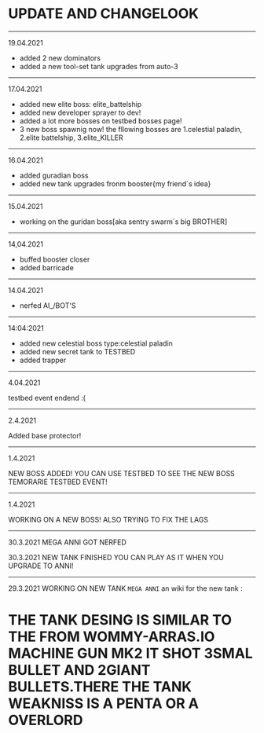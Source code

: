 # UPDATE AND CHANGELOOK
----------------------------------------------------------------------------------------------
19.04.2021

* added 2 new dominators
* added a new tool-set tank upgrades from auto-3
____________________________________________________________________________________________
17.04.2021

* added new elite boss: elite_battelship
* added new developer sprayer to dev!
* added a lot more bosses on testbed bosses page!
* 3 new boss spawnig now! the fllowing bosses are
1.celestial paladin, 2.elite battelship, 3.elite_KILLER
_______________________________________________________________________________________________
16.04.2021

* added guradian boss
* added new tank upgrades fronm booster{my friend´s idea}
_________________________________________________________________________
15.04.2021

* working on the guridan boss[aka sentry swarm´s big BROTHER]
___________________________________________________________________________________________
14,04.2021
* buffed booster closer
* added barricade
_______________________________________________________________________________________________________
14.04.2021
* nerfed AI_/BOT'S
__________________________________________________________________________________________________
14:04:2021
* added new celestial boss type:celestial paladin
* added new secret tank to TESTBED
* added trapper
______________________________________________________________________________________________________
4.04.2021

testbed event endend :(

__________________________________________________________________________________________________
2.4.2021

Added base protector!

______________________________________________________________________________________________________
1.4.2021 

NEW BOSS ADDED! YOU CAN USE TESTBED TO SEE THE NEW BOSS
TEMORARIE TESTBED EVENT!
____________________________________________________________________________________________________________________________________________________________
1.4.2021

WORKING ON A NEW BOSS!
ALSO TRYING TO FIX THE LAGS
______________________________________________________________________________________________________
30.3.2021
MEGA ANNI GOT NERFED

30.3.2021
NEW TANK FINISHED YOU CAN PLAY AS IT WHEN YOU UPGRADE TO ANNI!

-----------------------------------------------------------------------------------------------
 29.3.2021
WORKING ON NEW TANK `MEGA ANNI`   an wiki for the new tank :  
# THE TANK DESING IS SIMILAR TO THE FROM WOMMY-ARRAS.IO MACHINE GUN MK2 IT SHOT 3SMAL BULLET AND 2GIANT BULLETS.THERE THE TANK WEAKNISS IS A PENTA OR A OVERLORD
